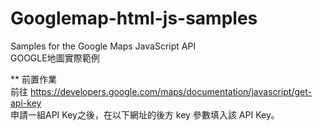 # Googlemap-html-js-samples
Samples for the Google Maps JavaScript API   
GOOGLE地圖實際範例


** 前置作業  
前往 https://developers.google.com/maps/documentation/javascript/get-api-key  
申請一組API Key之後，在以下網址的後方 key 參數填入該 API Key。  
<script type="text/javascript" src="http://maps.googleapis.com/maps/api/js?v=3&sensor=false&key="></script>
